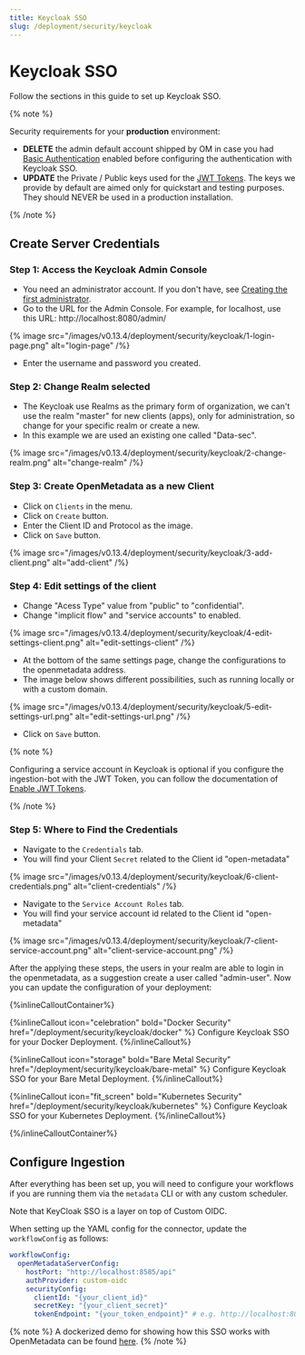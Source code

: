 ```yaml
---
title: Keycloak SSO
slug: /deployment/security/keycloak
---
```


# Keycloak SSO

Follow the sections in this guide to set up Keycloak SSO.

{% note %}

Security requirements for your **production** environment:

- **DELETE** the admin default account shipped by OM in case you had [Basic Authentication](/deployment/security/basic-auth)
  enabled before configuring the authentication with Keycloak SSO.
- **UPDATE** the Private / Public keys used for the [JWT Tokens](/deployment/security/enable-jwt-tokens). The keys we provide
  by default are aimed only for quickstart and testing purposes. They should NEVER be used in a production installation.

{% /note %}

## Create Server Credentials

### Step 1: Access the Keycloak Admin Console

- You need an administrator account. If you don't have, see [Creating the first administrator](https://www.keycloak.org/docs/latest/server_admin/#creating-first-admin_server_administration_guide).
- Go to the URL for the Admin Console. For example, for localhost, use this URL: http://localhost:8080/admin/

 {% image src="/images/v0.13.4/deployment/security/keycloak/1-login-page.png" alt="login-page" /%}

- Enter the username and password you created.

### Step 2: Change Realm selected

- The Keycloak use Realms as the primary form of organization, we can't use the realm "master" for new clients (apps), only for administration, so change for your specific realm or create a new.
- In this example we are used an existing one called "Data-sec".

 {% image src="/images/v0.13.4/deployment/security/keycloak/2-change-realm.png" alt="change-realm" /%}

### Step 3: Create OpenMetadata as a new Client

- Click on `Clients` in the menu.
- Click on `Create` button.
- Enter the Client ID and Protocol as the image.
- Click on `Save` button.

 {% image src="/images/v0.13.4/deployment/security/keycloak/3-add-client.png" alt="add-client" /%}

### Step 4: Edit settings of the client

- Change "Acess Type" value from "public" to "confidential".
- Change "implicit flow" and "service accounts" to enabled.

 {% image src="/images/v0.13.4/deployment/security/keycloak/4-edit-settings-client.png" alt="edit-settings-client" /%}

- At the bottom of the same settings page, change the configurations to the openmetadata address.
- The image below shows different possibilities, such as running locally or with a custom domain.

 {% image src="/images/v0.13.4/deployment/security/keycloak/5-edit-settings-url.png" alt="edit-settings-url.png" /%}

- Click on `Save` button.

{% note %}

Configuring a service account in Keycloak is optional if you configure the ingestion-bot with
the JWT Token, you can follow the documentation of [Enable JWT Tokens](/deployment/security/enable-jwt-tokens).

{% /note %}

### Step 5: Where to Find the Credentials

- Navigate to the `Credentials` tab.
- You will find your Client `Secret` related to the Client id "open-metadata"

 {% image src="/images/v0.13.4/deployment/security/keycloak/6-client-credentials.png" alt="client-credentials" /%}

- Navigate to the `Service Account Roles` tab.
- You will find your service account id related to the Client id "open-metadata"

 {% image src="/images/v0.13.4/deployment/security/keycloak/7-client-service-account.png" alt="client-service-account.png" /%}

After the applying these steps, the users in your realm are able to login in the openmetadata, as a suggestion create a user called "admin-user". Now you can update the configuration of your deployment:

{%inlineCalloutContainer%}

{%inlineCallout
    icon="celebration"
    bold="Docker Security"
    href="/deployment/security/keycloak/docker" %}
Configure Keycloak SSO for your Docker Deployment.
{%/inlineCallout%}

{%inlineCallout
    icon="storage"
    bold="Bare Metal Security"
    href="/deployment/security/keycloak/bare-metal" %}
Configure Keycloak SSO for your Bare Metal Deployment.
{%/inlineCallout%}

{%inlineCallout
    icon="fit_screen"
    bold="Kubernetes Security"
    href="/deployment/security/keycloak/kubernetes" %}
Configure Keycloak SSO for your Kubernetes Deployment.
{%/inlineCallout%}

{%/inlineCalloutContainer%}

## Configure Ingestion

After everything has been set up, you will need to configure your workflows if you are running them via the
`metadata` CLI or with any custom scheduler.

Note that KeyCloak SSO is a layer on top of Custom OIDC.

When setting up the YAML config for the connector, update the `workflowConfig` as follows:

```yaml
workflowConfig:
  openMetadataServerConfig:
    hostPort: "http://localhost:8585/api"
    authProvider: custom-oidc
    securityConfig:
      clientId: "{your_client_id}"
      secretKey: "{your_client_secret}"
      tokenEndpoint: "{your_token_endpoint}" # e.g. http://localhost:8081/realms/data-sec/protocol/openid-connect/token
```

{% note %}
A dockerized demo for showing how this SSO works with OpenMetadata can be found [here](https://github.com/open-metadata/openmetadata-demo/tree/main/keycloak-sso).
{% /note %}
